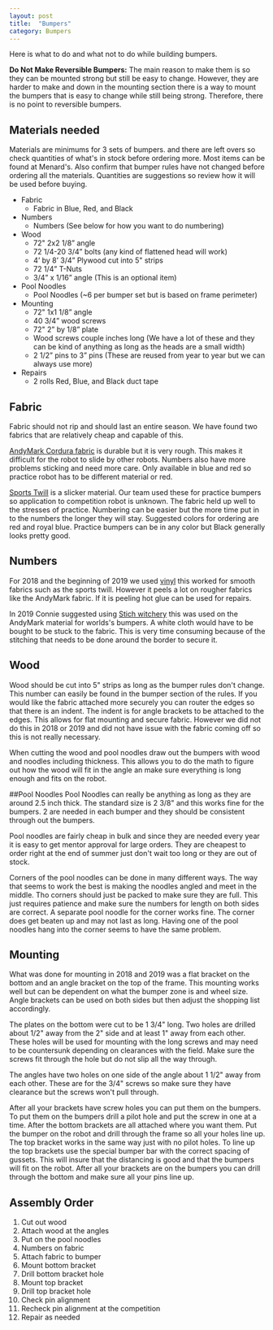 ```yaml
---
layout: post
title:  "Bumpers"
category: Bumpers
---
```


Here is what to do and what not to do while building bumpers. 

**Do Not Make Reversible Bumpers:** The main reason to make them is so they can be mounted strong but still be easy to change. However, they are harder to make and down in the mounting section there is a way to mount the bumpers that is easy to change while still being strong. Therefore, there is no point to reversible bumpers. 

## Materials needed 
Materials are minimums for 3 sets of bumpers. and there are left overs so check quantities of what's in stock before ordering more. Most items can be found at Menard's. Also confirm that bumper rules have not changed before ordering all the materials. Quantities are suggestions so review how it will be used before buying.
- Fabric
    - Fabric in Blue, Red, and Black
- Numbers
    - Numbers (See below for how you want to do numbering)
- Wood
    - 72" 2x2 1/8” angle
    - 72 1/4-20 3/4” bolts (any kind of flattened head will work)
    - 4’ by 8’ 3/4” Plywood cut into 5" strips
    - 72 1/4” T-Nuts
    - 3/4” x 1/16” angle (This is an optional item)
- Pool Noodles
    - Pool Noodles (~6 per bumper set but is based on frame perimeter)
- Mounting
    - 72" 1x1 1/8” angle 
    - 40 3/4” wood screws 
    - 72"   2” by 1/8” plate 
    - Wood screws couple inches long (We have a lot of these and they can be kind of anything as long as the heads are a small width)
    - 2 1/2” pins to 3” pins (These are reused from year to year but we can always use more)
- Repairs
    - 2 rolls Red, Blue, and Black duct tape


## Fabric
Fabric should not rip and should last an entire season. We have found two fabrics that are relatively cheap and capable of this. 

[AndyMark Cordura fabric](https://www.andymark.com/products/blue-bumper-material-161in-x-19-5in-0-25in) is durable but it is very rough. This makes it difficult for the robot to slide by other robots. Numbers also have more problems sticking and need more care. Only available in blue and red so practice robot has to be different material or red. 

[Sports Twill](https://twillusa.com/product/polyback-sports-twill/) is a slicker material. Our team used these for practice bumpers so application to competition robot is unknown. The fabric held up well to the stresses of practice. Numbering can be easier but the more time put in to the numbers the longer they will stay. Suggested colors for ordering are red and royal blue. Practice bumpers can be in any color but Black generally looks pretty good. 



## Numbers
For 2018 and the beginning of 2019 we used [vinyl](https://www.seattlefabrics.com/54-Insignia-Cloth-Adhesive-Backed-Polyester-1995-linear-yard_p_60.html) this worked for smooth fabrics such as the sports twill. However it peels a lot on rougher fabrics like the AndyMark fabric. If it is peeling hot glue can be used for repairs.

In 2019 Connie suggested using [Stich witchery]() this was used on the AndyMark material for worlds's bumpers. A white cloth would have to be bought to be stuck to the fabric. This is very time consuming because of the stitching that needs to be done around the border to secure it. 


## Wood
Wood should be cut into 5" strips as long as the bumper rules don't change. This number can easily be found in the bumper section of the rules. If you would like the fabric attached more securely you can router the edges so that there is an indent. The indent is for angle brackets to be attached to the edges. This allows for flat mounting and secure fabric. However we did not do this in 2018 or 2019 and did not have issue with the fabric coming off so this is not really necessary.

When cutting the wood and pool noodles draw out the bumpers with wood and noodles including thickness. This allows you to do the math to figure out how the wood will fit in the angle an make sure everything is long enough and fits on the robot. 

##Pool Noodles
Pool Noodles can really be anything as long as they are around 2.5 inch thick. The standard size is 2 3/8" and this works fine for the bumpers. 2 are needed in each bumper and they should be consistent through out the bumpers. 

Pool noodles are fairly cheap in bulk and since they are needed every year it is easy to get mentor approval for large orders. They are cheapest to order right at the end of summer just don't wait too long or they are out of stock. 

Corners of the pool noodles can be done in many different ways. The way that seems to work the best is making the noodles angled and meet in the middle. Tho corners should just be packed to make sure they are full. This just requires patience and make sure the numbers for length on both sides are correct. A separate pool noodle for the corner works fine. The corner does get beaten up and may not last as long. Having one of the pool noodles hang into the corner seems to have the same problem. 

## Mounting
What was done for mounting in 2018 and 2019 was a flat bracket on the bottom and an angle bracket on the top of the frame. This mounting works well but can be dependent on what the bumper zone is and wheel size. Angle brackets can be used on both sides but then adjust the shopping list accordingly. 

The plates on the bottom were cut to be 1 3/4" long. Two holes are drilled about 1/2" away from the 2" side and at least 1" away from each other. These holes will be used for mounting with the long screws and may need to be countersunk depending on clearances with the field. Make sure the screws fit through the hole but do not slip all the way through. 

The angles have two holes on one side of the angle about 1 1/2" away from each other. These are for the 3/4" screws so make sure they have clearance but the screws won't pull through. 

After all your brackets have screw holes you can put them on the bumpers. To put them on the bumpers drill a pilot hole and put the screw in one at a time. After the bottom brackets are all attached where you want them. Put the bumper on the robot and drill through the frame so all your holes line up. The top bracket works in the same way just with no pilot holes. To line up the top brackets use the special bumper bar with the correct spacing of gussets. This will insure that the distancing is good and that the bumpers will fit on the robot. After all your brackets are on the bumpers you can drill through the bottom and make sure all your pins line up. 

## Assembly Order 
1. Cut out wood
2. Attach wood at the angles
3. Put on the pool noodles
4. Numbers on fabric
5. Attach fabric to bumper
6. Mount bottom bracket
7. Drill bottom bracket hole
8. Mount top bracket
9. Drill top bracket hole
10. Check pin alignment 
11. Recheck pin alignment at the competition
12. Repair as needed

